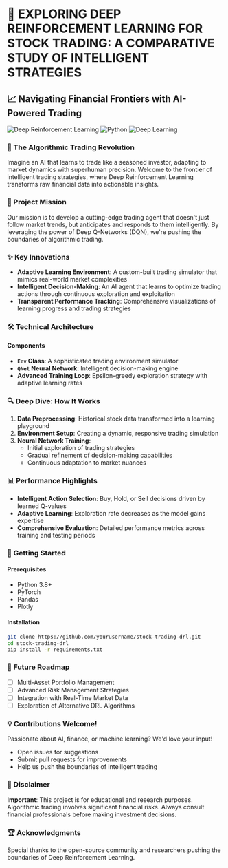 # 🚀 EXPLORING DEEP REINFORCEMENT LEARNING FOR STOCK TRADING: A COMPARATIVE STUDY OF INTELLIGENT STRATEGIES

## 📈 Navigating Financial Frontiers with AI-Powered Trading

![Deep Reinforcement Learning](https://img.shields.io/badge/Technique-Deep%20Q--Learning-blue)
![Python](https://img.shields.io/badge/Python-3.8+-green)
![Deep Learning](https://img.shields.io/badge/Framework-PyTorch-orange)

### 🧠 The Algorithmic Trading Revolution

Imagine an AI that learns to trade like a seasoned investor, adapting to market dynamics with superhuman precision. Welcome to the frontier of intelligent trading strategies, where Deep Reinforcement Learning transforms raw financial data into actionable insights.

### 🎯 Project Mission

Our mission is to develop a cutting-edge trading agent that doesn't just follow market trends, but anticipates and responds to them intelligently. By leveraging the power of Deep Q-Networks (DQN), we're pushing the boundaries of algorithmic trading.

### ✨ Key Innovations

- **Adaptive Learning Environment**: A custom-built trading simulator that mimics real-world market complexities
- **Intelligent Decision-Making**: An AI agent that learns to optimize trading actions through continuous exploration and exploitation
- **Transparent Performance Tracking**: Comprehensive visualizations of learning progress and trading strategies

### 🛠 Technical Architecture

#### Components
- **`Env` Class**: A sophisticated trading environment simulator
- **`QNet` Neural Network**: Intelligent decision-making engine
- **Advanced Training Loop**: Epsilon-greedy exploration strategy with adaptive learning rates

### 🔍 Deep Dive: How It Works

1. **Data Preprocessing**: Historical stock data transformed into a learning playground
2. **Environment Setup**: Creating a dynamic, responsive trading simulation
3. **Neural Network Training**: 
   - Initial exploration of trading strategies
   - Gradual refinement of decision-making capabilities
   - Continuous adaptation to market nuances

### 📊 Performance Highlights

- **Intelligent Action Selection**: Buy, Hold, or Sell decisions driven by learned Q-values
- **Adaptive Learning**: Exploration rate decreases as the model gains expertise
- **Comprehensive Evaluation**: Detailed performance metrics across training and testing periods

### 🚀 Getting Started

#### Prerequisites
- Python 3.8+
- PyTorch
- Pandas
- Plotly

#### Installation

```bash
git clone https://github.com/yourusername/stock-trading-drl.git
cd stock-trading-drl
pip install -r requirements.txt
```

### 🔮 Future Roadmap

- [ ] Multi-Asset Portfolio Management
- [ ] Advanced Risk Management Strategies
- [ ] Integration with Real-Time Market Data
- [ ] Exploration of Alternative DRL Algorithms

### 💡 Contributions Welcome!

Passionate about AI, finance, or machine learning? We'd love your input! 
- Open issues for suggestions
- Submit pull requests for improvements
- Help us push the boundaries of intelligent trading

### 📜 Disclaimer

**Important**: This project is for educational and research purposes. Algorithmic trading involves significant financial risks. Always consult financial professionals before making investment decisions.

### 🏆 Acknowledgments

Special thanks to the open-source community and researchers pushing the boundaries of Deep Reinforcement Learning.
